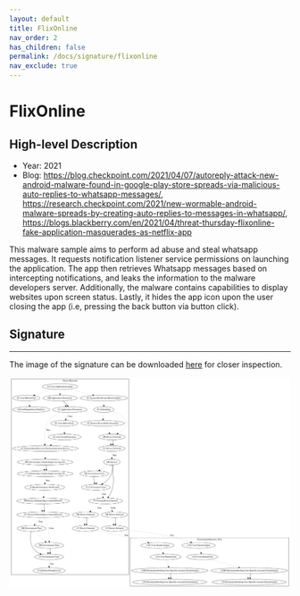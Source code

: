 ```yaml
---
layout: default
title: FlixOnline
nav_order: 2
has_children: false
permalink: /docs/signature/flixonline
nav_exclude: true
---
```


# FlixOnline

## High-level Description

* Year: 2021
* Blog: https://blog.checkpoint.com/2021/04/07/autoreply-attack-new-android-malware-found-in-google-play-store-spreads-via-malicious-auto-replies-to-whatsapp-messages/, https://research.checkpoint.com/2021/new-wormable-android-malware-spreads-by-creating-auto-replies-to-messages-in-whatsapp/, https://blogs.blackberry.com/en/2021/04/threat-thursday-flixonline-fake-application-masquerades-as-netflix-app

This malware sample aims to perform ad abuse and steal whatsapp messages. It requests notification listener service permissions on launching the application. The app then retrieves Whatsapp messages based on intercepting notifications, and leaks the information to the malware developers server. Additionally, the malware contains capabilities to display websites upon screen status. Lastly, it hides the app icon upon the user closing the app (i.e, pressing the back button via button click).

## Signature
---

The image of the signature can be downloaded [here](../../img/signatures/FlixOnline.png) for closer inspection.

![](../../img/signatures/FlixOnline.png)
